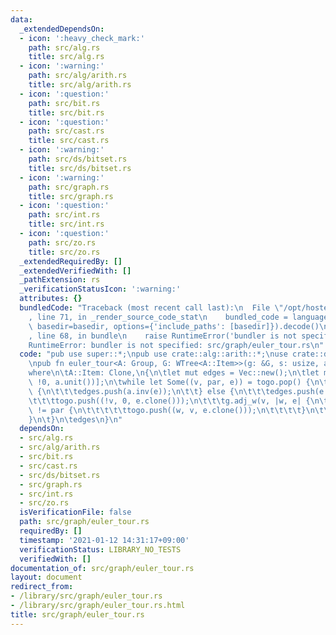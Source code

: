 ```yaml
---
data:
  _extendedDependsOn:
  - icon: ':heavy_check_mark:'
    path: src/alg.rs
    title: src/alg.rs
  - icon: ':warning:'
    path: src/alg/arith.rs
    title: src/alg/arith.rs
  - icon: ':question:'
    path: src/bit.rs
    title: src/bit.rs
  - icon: ':question:'
    path: src/cast.rs
    title: src/cast.rs
  - icon: ':warning:'
    path: src/ds/bitset.rs
    title: src/ds/bitset.rs
  - icon: ':warning:'
    path: src/graph.rs
    title: src/graph.rs
  - icon: ':question:'
    path: src/int.rs
    title: src/int.rs
  - icon: ':question:'
    path: src/zo.rs
    title: src/zo.rs
  _extendedRequiredBy: []
  _extendedVerifiedWith: []
  _pathExtension: rs
  _verificationStatusIcon: ':warning:'
  attributes: {}
  bundledCode: "Traceback (most recent call last):\n  File \"/opt/hostedtoolcache/Python/3.9.1/x64/lib/python3.9/site-packages/onlinejudge_verify/documentation/build.py\"\
    , line 71, in _render_source_code_stat\n    bundled_code = language.bundle(stat.path,\
    \ basedir=basedir, options={'include_paths': [basedir]}).decode()\n  File \"/opt/hostedtoolcache/Python/3.9.1/x64/lib/python3.9/site-packages/onlinejudge_verify/languages/user_defined.py\"\
    , line 68, in bundle\n    raise RuntimeError('bundler is not specified: {}'.format(path.as_posix()))\n\
    RuntimeError: bundler is not specified: src/graph/euler_tour.rs\n"
  code: "pub use super::*;\npub use crate::alg::arith::*;\nuse crate::ds::bitset::*;\n\
    \npub fn euler_tour<A: Group, G: WTree<A::Item>>(g: &G, s: usize, a: A) -> Vec<A::Item>\n\
    where\n\tA::Item: Clone,\n{\n\tlet mut edges = Vec::new();\n\tlet mut togo = vec![(s,\
    \ !0, a.unit())];\n\twhile let Some((v, par, e)) = togo.pop() {\n\t\tif v.get_bit(31)\
    \ {\n\t\t\tedges.push(a.inv(e));\n\t\t} else {\n\t\t\tedges.push(e.clone());\n\
    \t\t\ttogo.push((!v, 0, e.clone()));\n\t\t\tg.adj_w(v, |w, e| {\n\t\t\t\tif w\
    \ != par {\n\t\t\t\t\ttogo.push((w, v, e.clone()));\n\t\t\t\t}\n\t\t\t})\n\t\t\
    }\n\t}\n\tedges\n}\n"
  dependsOn:
  - src/alg.rs
  - src/alg/arith.rs
  - src/bit.rs
  - src/cast.rs
  - src/ds/bitset.rs
  - src/graph.rs
  - src/int.rs
  - src/zo.rs
  isVerificationFile: false
  path: src/graph/euler_tour.rs
  requiredBy: []
  timestamp: '2021-01-12 14:31:17+09:00'
  verificationStatus: LIBRARY_NO_TESTS
  verifiedWith: []
documentation_of: src/graph/euler_tour.rs
layout: document
redirect_from:
- /library/src/graph/euler_tour.rs
- /library/src/graph/euler_tour.rs.html
title: src/graph/euler_tour.rs
---
```

